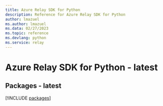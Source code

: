 ```yaml
---
title: Azure Relay SDK for Python
description: Reference for Azure Relay SDK for Python
author: lmazuel
ms.author: lmazuel
ms.data: 02/27/2023
ms.topic: reference
ms.devlang: python
ms.service: relay
---
```

# Azure Relay SDK for Python - latest
## Packages - latest
[!INCLUDE [packages](relay-index.md)]